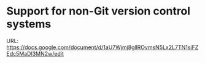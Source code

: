 # Support for non-Git version control systems

URL: https://docs.google.com/document/d/1aU7Wjmj8gllROvmsN5Lx2L7TN1sjFZEdc5MaDI3MN2w/edit
